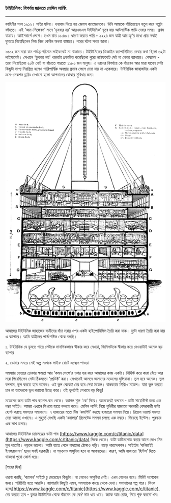 ### টাইটানিক: বিপর্যয় জানতে মেশিন লার্নিং

---

কাহিনীর সাল ১৯১২। সত্যি ঘটনা। ধন্যবাদ দিতে হয় জেমস ক্যামেরনকে। উনি আমাকে বাঁচিয়েছেন নতুন করে গল্পটা ফাঁদতে। এই ‘আন-সিঙ্কেবল’ মানে ‘ডুববার নয়’ আরএমএস টাইটানিক’ ডুবে যায় আটলান্টিক পাড়ি দেবার সময়। প্রথম যাত্রায়। আইসবার্গে লেগে। তখন রাত ১১:৪০। ধারণা করতে পারি - ২২২৪ জন যাত্রী আর ক্রু’র মধ্যে প্রায় সবাই ঘুমাতে গিয়েছিলেন নিজ নিজ কেবিন অথবা বাঙ্কারে। পরের ঘটনা সবার জানা।

১৫০২ জন মারা যান পর্যাপ্ত পরিমান লাইফবোট না থাকাতে। টাইটানিকের ডিজাইন ক্যাপাসিটিতে নেবার কথা ছিলো ৩২টা লাইফবোট। সেখানে ‘ডুববার নয়' ধারনাটা প্রভাবিত করেছিলো পুরো লাইফবোট সেট না নেবার ব্যাপারে। শেষমেষ - তারা নিয়েছিলো ২০টা বোট যা বাঁচাতে পারতো ১১৮০ জন মানুষ। এ ধরনের বিপর্যয়ে কে বাঁচবেন আর মারা যাবেন সেটা কিছুটা ভাগ্য নিয়ন্ত্রিত হলেও পারিপার্শ্বিক অবস্থার প্রভাব ফেলে দেয়া যায় না একেবারে। টাইটানিক জাহাজটার একটা ক্রস-সেকশন ড্রয়িং দেখানো হলো আপনাদের বোঝার সুবিধার জন্য।

![](/assets/titanic.png)

আমাদের টাইটানিক জাহাজের যাত্রীদের বাঁচা মরার ওপর একটা হাইপোথিসিস তৈরি করা যাক। দুটো ধারণা তৈরি করা যায় এ ব্যাপারে। আমি যাত্রীদের পার্সপেক্টিভ থেকে বলছি।

১. টাইটানিক যে ডুবতে পারে সেটাকে মানসিকভাবে স্বীকার করে নেওয়া, জিনিসটাকে স্বীকার করে নেওয়াটাই অনেক বড় ব্যাপার

২. ডোবার সময়ে সেই অল্প সংখ্যক লাইফ বোটে এক্সেস পাওয়া

সমস্যার ভেতরে ঢোকার ক্ষমতা আর ‘কমন সেন্সে’র ওপর ভর করে আমাদের কাজ একটা। নির্দিস্ট করে কারা বেঁচে আর মারা গিয়েছিলেন সেটা ঠিকমতো ‘প্রেডিক্ট’ করা। সেখানেই আসবে আমাদের মডেলের মুন্সিয়ানা। ভুল হবে অনেক। ভুল বললাম, ভুল করতে হবে অনেক। ওই ভুল থেকেই বের হবে সেরা মডেল। বাস্তবতার নিরিখে মডেল। যারা ভুল করতে চান না তাদেরকে ভুল করাবো ইচ্ছে করে। ওই ভুলটাই শেখাবে বড় কিছু!

মডেলের জন্য ডাটা পাব ক্যাগল.কম থেকে। ক্যাগল শুরু ‘কে’ দিয়ে। অনেকেরই বলবেন - ডাটা সায়েন্টিস্ট জন্য এক নম্বর সাইট। আমরা এখানে শিখবো হাতে কলমে করে। মেশিন লার্নিং নিয়ে পৃথিবীর হাজারো সরকারী বেসরকারী ডাটা হোস্ট করছে সমস্যার সমাধানে। ৭ হাজারের মতো টিম ‘কমপিট’ করছে হাজারো সমস্যা নিয়ে। রিয়েল ওয়ার্ল্ড সমস্যা দেয়া আচ্ছে ওখানে। এ মুহুর্তে দেখছি একটা ‘ক্যান্সার’ রিলেটেড সমস্যা চলছে এক নম্বরে। দিয়েছে ইন্টেল। পুরস্কার এক লাখ ডলার।

আমাদের টাইটানিক চ্যালেঞ্জের ডাটা পাব [https://www.kaggle.com/c/titanic/data](https://www.kaggle.com/c/titanic/data) লিংক থেকে। ডাটা ডাউনলোড করার আগে দেখে নিন মূল পাতাটা। পড়লে ভালো। আমি হাতে পেলে বাদামের ঠোঙ্গাও পড়ি। বাড়ে পারসেপশন। সাইটের ‘কপিরাইট ইনফরমেশন’ ছাড়া সবই দরকারী। না পড়লেও অসুবিধা হবে না আপনাদের। কারণ, আমি হাজারো ‘হিন্টস’ দিতে থাকবো পুরো কোর্স ধরে।

\[পরের দিন\]

ধারণা করছি, ‘ক্যাগল’ সাইটে ঢু মেরেছেন কিছুটা। না গেলেও অসুবিধা নেই। এখন গেলেও হবে। মিনিট দশেকের জন্য। পরিচিতি হতে আরকি। ব্যাপারটা কিছুটা এমন, সমস্যাকে কাছে থেকে দেখা। সমাধানের গল্প পরে। লিংক হচ্ছে[https://www.kaggle.com/c/titanic](https://www.kaggle.com/c/titanic), বের করতে হবে - ডুবন্ত টাইটানিক থেকে বাঁচবেন কে কে? নাম ধরে ধরে। জ্যাক আর রোজ, দিয়ে শুরু করবো’খন।

